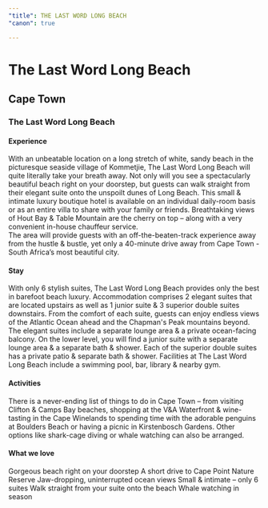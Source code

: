 ```yaml
---
"title": THE LAST WORD LONG BEACH
"canon": true

---
```


# The Last Word Long Beach
## Cape Town
### The Last Word Long Beach

#### Experience
With an unbeatable location on a long stretch of white, sandy beach in the picturesque seaside village of Kommetjie, The Last Word Long Beach will quite literally take your breath away.
Not only will you see a spectacularly beautiful beach right on your doorstep, but guests can walk straight from their elegant suite onto the unspoilt dunes of Long Beach.
This small &amp; intimate luxury boutique hotel is available on an individual daily-room basis or as an entire villa to share with your family or friends.
Breathtaking views of Hout Bay &amp; Table Mountain are the cherry on top – along with a very convenient in-house chauffeur service.  
The area will provide guests with an off-the-beaten-track experience away from the hustle &amp; bustle, yet only a 40-minute drive away from Cape Town - South Africa’s most beautiful city.

#### Stay
With only 6 stylish suites, The Last Word Long Beach provides only the best in barefoot beach luxury.  Accommodation comprises 2 elegant suites that are located upstairs as well as 1 junior suite &amp; 3 superior double suites downstairs.
From the comfort of each suite, guests can enjoy endless views of the Atlantic Ocean ahead and the Chapman's Peak mountains beyond.
The elegant suites include a separate lounge area &amp; a private ocean-facing balcony.  On the lower level, you will find a junior suite with a separate lounge area &amp; a separate bath &amp; shower.  Each of the superior double suites has a private patio &amp; separate bath &amp; shower.
Facilities at The Last Word Long Beach include a swimming pool, bar, library &amp; nearby gym.

#### Activities
There is a never-ending list of things to do in Cape Town – from visiting Clifton &amp; Camps Bay beaches, shopping at the V&amp;A Waterfront &amp; wine-tasting in the Cape Winelands to spending time with the adorable penguins at Boulders Beach or having a picnic in Kirstenbosch Gardens.
Other options like shark-cage diving or whale watching can also be arranged.


#### What we love
Gorgeous beach right on your doorstep
A short drive to Cape Point Nature Reserve
Jaw-dropping, uninterrupted ocean views
Small &amp; intimate – only 6 suites
Walk straight from your suite onto the beach
Whale watching in season
